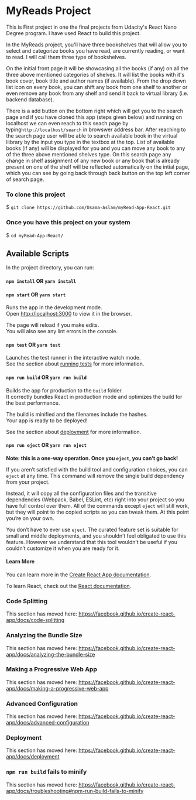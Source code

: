 # MyReads Project

This is First project in one the final projects from Udacity's React Nano Degree program. I have used React to build this project.

In the MyReads project, you'll have three bookshelves that will allow you to select and categorize books you have read, are currently reading, or want to read. I will call them three type of bookshelves.

On the initial front page it will be showcasing all the books (if any) on all the three above mentioned categories of shelves. It will list the books with it's book cover, book title and author names (if available). From the drop down list icon on every book, you can shift any book from one shelf to another or even remove any book from any shelf and send it back to virtual library (i.e. backend database). 

There is a add button on the bottom right which will get you to the search page and if you have cloned this app (steps given below) and running on localhost we can even reach to this seach page by typing`http://localhost/search` in browswer address bar. After reaching to the search page user will be able to search available book in the virtual liibrary by the input you type in the textbox at the top. List of available books (if any) will be displayed for you and you can move any book to any of the three above mentioned shelves type. On this search page any change in shelf assignment of any new book or any book that is already present on one of the shelf will be reflected automatically on the intial page, which you can see by going back through back button on the top left corner of search page.

### To clone this project
$ `git clone https://github.com/Usama-Aslam/myRead-App-React.git`

### Once you have this project on your system
$ `cd myRead-App-React/`


## Available Scripts

In the project directory, you can run:

#### `npm install`   OR    `yarn install`

#### `npm start` OR `yarn start`

Runs the app in the development mode.<br>
Open [http://localhost:3000](http://localhost:3000) to view it in the browser.

The page will reload if you make edits.<br>
You will also see any lint errors in the console.

#### `npm test`   OR `yarn test`

Launches the test runner in the interactive watch mode.<br>
See the section about [running tests](https://facebook.github.io/create-react-app/docs/running-tests) for more information.

#### `npm run build`   OR `yarn run build`

Builds the app for production to the `build` folder.<br>
It correctly bundles React in production mode and optimizes the build for the best performance.

The build is minified and the filenames include the hashes.<br>
Your app is ready to be deployed!

See the section about [deployment](https://facebook.github.io/create-react-app/docs/deployment) for more information.

#### `npm run eject`  OR `yarn run eject`

**Note: this is a one-way operation. Once you `eject`, you can’t go back!**

If you aren’t satisfied with the build tool and configuration choices, you can `eject` at any time. This command will remove the single build dependency from your project.

Instead, it will copy all the configuration files and the transitive dependencies (Webpack, Babel, ESLint, etc) right into your project so you have full control over them. All of the commands except `eject` will still work, but they will point to the copied scripts so you can tweak them. At this point you’re on your own.

You don’t have to ever use `eject`. The curated feature set is suitable for small and middle deployments, and you shouldn’t feel obligated to use this feature. However we understand that this tool wouldn’t be useful if you couldn’t customize it when you are ready for it.

#### Learn More

You can learn more in the [Create React App documentation](https://facebook.github.io/create-react-app/docs/getting-started).

To learn React, check out the [React documentation](https://reactjs.org/).

### Code Splitting

This section has moved here: https://facebook.github.io/create-react-app/docs/code-splitting

### Analyzing the Bundle Size

This section has moved here: https://facebook.github.io/create-react-app/docs/analyzing-the-bundle-size

### Making a Progressive Web App

This section has moved here: https://facebook.github.io/create-react-app/docs/making-a-progressive-web-app

### Advanced Configuration

This section has moved here: https://facebook.github.io/create-react-app/docs/advanced-configuration

### Deployment

This section has moved here: https://facebook.github.io/create-react-app/docs/deployment

### `npm run build` fails to minify

This section has moved here: https://facebook.github.io/create-react-app/docs/troubleshooting#npm-run-build-fails-to-minify

